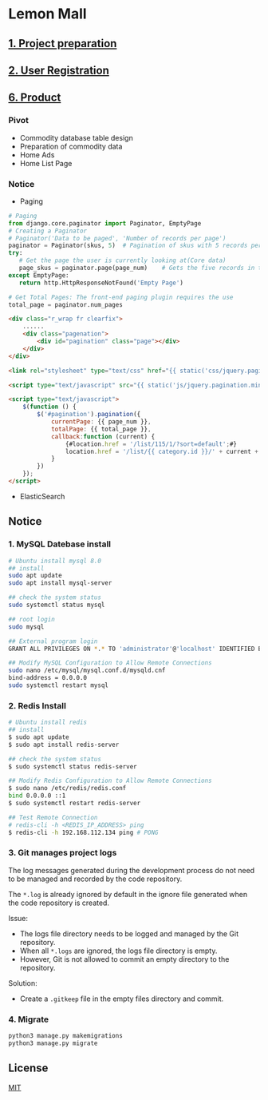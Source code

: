 # Lemon Mall

## [1. Project preparation](./docs/01_project/README.md)

## [2. User Registration](./docs/02_user_registration/README.md)

## [6. Product](./docs/06_product/README.md)
### Pivot
- Commodity database table design
- Preparation of commodity data
- Home Ads
- Home List Page
### Notice
 - Paging
```python
# Paging
from django.core.paginator import Paginator, EmptyPage
# Creating a Paginator
# Paginator('Data to be paged', 'Number of records per page')
paginator = Paginator(skus, 5)  # Pagination of skus with 5 records per page
try:
   # Get the page the user is currently looking at(Core data)
   page_skus = paginator.page(page_num)    # Gets the five records in the page_nums page.
except EmptyPage:
   return http.HttpResponseNotFound('Empty Page')

# Get Total Pages: The front-end paging plugin requires the use
total_page = paginator.num_pages
```
```html
<div class="r_wrap fr clearfix">
    ......
    <div class="pagenation">
        <div id="pagination" class="page"></div>
    </div>
</div>

<link rel="stylesheet" type="text/css" href="{{ static('css/jquery.pagination.css') }}">

<script type="text/javascript" src="{{ static('js/jquery.pagination.min.js') }}"></script>

<script type="text/javascript">
    $(function () {
        $('#pagination').pagination({
            currentPage: {{ page_num }},
            totalPage: {{ total_page }},
            callback:function (current) {
                {#location.href = '/list/115/1/?sort=default';#}
                location.href = '/list/{{ category.id }}/' + current + '/?sort={{ sort }}';
            }
        })
    });
</script>
```
 - ElasticSearch

## Notice
### 1. MySQL Datebase install
```bash
# Ubuntu install mysql 8.0
## install
sudo apt update
sudo apt install mysql-server

## check the system status
sudo systemctl status mysql

## root login
sudo mysql

## External program login
GRANT ALL PRIVILEGES ON *.* TO 'administrator'@'localhost' IDENTIFIED BY 'very_strong_password';

## Modify MySQL Configuration to Allow Remote Connections
sudo nano /etc/mysql/mysql.conf.d/mysqld.cnf
bind-address = 0.0.0.0
sudo systemctl restart mysql
```
### 2. Redis Install
```bash
# Ubuntu install redis
## install
$ sudo apt update
$ sudo apt install redis-server

## check the system status
$ sudo systemctl status redis-server

## Modify Redis Configuration to Allow Remote Connections
$ sudo nano /etc/redis/redis.conf
bind 0.0.0.0 ::1
$ sudo systemctl restart redis-server

## Test Remote Connection
# redis-cli -h <REDIS_IP_ADDRESS> ping
$ redis-cli -h 192.168.112.134 ping # PONG
```
### 3. Git manages project logs
The log messages generated during the development process do not need to be managed and recorded by the code repository.

The `*.log` is already ignored by default in the ignore file generated when the code repository is created.

Issue:
- The logs file directory needs to be logged and managed by the Git repository.
- When all `*.logs` are ignored, the logs file directory is empty.
- However, Git is not allowed to commit an empty directory to the repository.

Solution:
- Create a `.gitkeep` file in the empty files directory and commit.
### 4. Migrate
```bash
python3 manage.py makemigrations
python3 manage.py migrate
```
## License

[MIT](https://choosealicense.com/licenses/mit/)